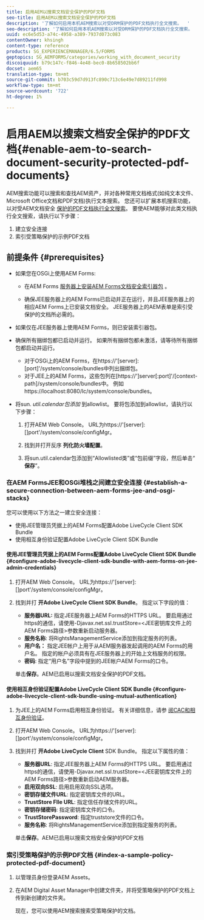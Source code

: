 ```yaml
---
title: 启用AEM以搜索文档安全保护的PDF文档
seo-title: 启用AEM以搜索文档安全保护的PDF文档
description: '了解如何启用本机AEM搜索以对受DRM保护的PDF文档执行全文搜索。  '
seo-description: '了解如何启用本机AEM搜索以对受DRM保护的PDF文档执行全文搜索。  '
uuid: ec6e5d53-a74c-4958-a389-7937d073c083
contentOwner: khsingh
content-type: reference
products: SG_EXPERIENCEMANAGER/6.5/FORMS
geptopics: SG_AEMFORMS/categories/working_with_document_security
discoiquuid: b79c147c-f846-4e48-bec0-8b658502bb6f
docset: aem65
translation-type: tm+mt
source-git-commit: b703c59d7d913fc890c713c6e49e7d89211fd998
workflow-type: tm+mt
source-wordcount: '722'
ht-degree: 1%

---
```



# 启用AEM以搜索文档安全保护的PDF文档{#enable-aem-to-search-document-security-protected-pdf-documents}

AEM搜索功能可以搜索和查找AEM资产，并对各种常用文档格式(如纯文本文件、Microsoft Office文档和PDF文档)执行文本搜索。 您还可以扩展本机搜索功能，以对受AEM文档安全 [保护的PDF文档执行全文搜索](../../forms/using/admin-help/document-security.md)。 要使AEM能够对此类文档执行全文搜索，请执行以下步骤：

1. 建立安全连接
1. 索引受策略保护的示例PDF文档

## 前提条件 {#prerequisites}

* 如果您在OSGi上使用AEM Forms:

   * 在AEM Forms [服务器上安装AEM Forms文档安全索引器包](https://helpx.adobe.com/cn/aem-forms/kb/aem-forms-releases.html) 。

   * 确保JEE服务器上的AEM Forms已启动并正在运行，并且JEE服务器上的相应AEM Forms上已安装文档安全。 JEE服务器上的AEM表单是索引受保护的文档所必需的。

* 如果仅在JEE服务器上使用AEM Forms，则已安装索引器包。
* 确保所有捆绑包都已启动并运行。 如果所有捆绑包都未激活，请等待所有捆绑包都启动并运行。

   * 对于OSGi上的AEM Forms，在https://&#39;[server]:[port]&#39;/system/console/bundles中列出捆绑包。
   * 对于JEE上的AEM Forms，这些包列在[https://&#39;]server[:port]&#39;/[context-path]/system/console/bundles中。 例如https://localhost:8080/lc/system/console/bundles。

* 将sun. *util.calendar包添加* 到allowlist。 要将包添加到allowlist，请执行以下步骤：

   1. 打开AEM Web Console。 URL为https://&#39;[server]:[]port&#39;/system/console/configMgr。
   1. 找到并打开反序 **列化防火墙配置**。

   1. 将sun.util.calendar包添加到“Allowlisted类”或“包前缀”字段，然后单击“ **保存**”。

### 在AEM FormsJEE和OSGi堆栈之间建立安全连接 {#establish-a-secure-connection-between-aem-forms-jee-and-osgi-stacks}

您可以使用以下方法之一建立安全连接：

* 使用JEE管理员凭据上的AEM Forms配置Adobe LiveCycle Client SDK Bundle
* 使用相互身份验证配置Adobe LiveCycle Client SDK Bundle

#### 使用JEE管理员凭据上的AEM Forms配置Adobe LiveCycle Client SDK Bundle {#configure-adobe-livecycle-client-sdk-bundle-with-aem-forms-on-jee-admin-credentials}

1. 打开AEM Web Console。 URL为https://&#39;[server]:[]port&#39;/system/console/configMgr。
1. 找到并打 **开Adobe LiveCycle Client SDK Bundle**。 指定以下字段的值：

   * **服务器URL:** 指定JEE服务器上AEM Forms的HTTPS URL。 要启用通过https的通信，请使用-Djavax.net.ssl.trustStore=&lt;JEE密钥库文件上的AEM Forms路径>参数重新启动服务器。
   * **服务名称**: 将RightsManagementService添加到指定服务的列表。
   * **用户名：** 指定JEE帐户上用于从AEM服务器发起调用的AEM Forms的用户名。 指定的帐户必须具有在JEE服务器上的开始上文档服务的权限。
   * **密码**: 指定“用户名”字段中提到的JEE帐户AEM Forms的口令。

   单击&#x200B;**保存**。AEM已启用以搜索文档安全保护的PDF文档。

#### 使用相互身份验证配置Adobe LiveCycle Client SDK Bundle {#configure-adobe-livecycle-client-sdk-bundle-using-mutual-authentication}

1. 为JEE上的AEM Forms启用相互身份验证。 有关详细信息，请参 [阅CAC和相互身份验证](https://helpx.adobe.com/livecycle/kb/cac-mutual-authentication.html)。
1. 打开AEM Web Console。 URL为https://&#39;[server]:[]port&#39;/system/console/configMgr。
1. 找到并打 **开Adobe LiveCycle Client** SDK Bundle。 指定以下属性的值：

   * **服务器URL**: 指定JEE服务器上AEM Forms的HTTPS URL。 要启用通过https的通信，请使用-Djavax.net.ssl.trustStore=&lt;JEE密钥库文件上的AEM Forms路径>参数重新启动AEM服务器。
   * **启用双向SSL**: 启用启用双向SSL选项。
   * **密钥存储文件URL**: 指定密钥库文件的URL。
   * **TrustStore FIle URL**: 指定信任存储文件的URL。
   * **密钥存储密码**: 指定密钥库文件的口令。
   * **TrustStorePassword**: 指定truststore文件的口令。
   * **服务名称**: 将RightsManagementService添加到指定服务的列表。

   单击&#x200B;**保存**。AEM已启用以搜索文档安全保护的PDF文档

### 索引受策略保护的示例PDF文档 {#index-a-sample-policy-protected-pdf-document}

1. 以管理员身份登录AEM Assets。
1. 在AEM Digital Asset Manager中创建文件夹，并将受策略保护的PDF文档上传到新创建的文件夹。

   现在，您可以使用AEM搜索搜索受策略保护的文档。


